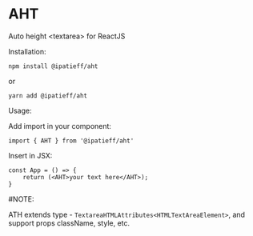 # AHT
Auto height &lt;textarea> for ReactJS

Installation:

`npm install @ipatieff/aht`

or

`yarn add @ipatieff/aht`

Usage:

Add import in your component:

`import { AHT } from '@ipatieff/aht'`

Insert in JSX:

```
const App = () => {
    return (<AHT>your text here</AHT>);
}
```

#NOTE:

ATH extends type - `TextareaHTMLAttributes<HTMLTextAreaElement>`, and support props className, style, etc.

